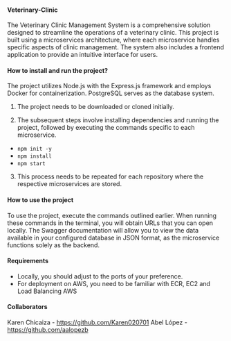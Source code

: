 #### Veterinary-Clinic
The Veterinary Clinic Management System is a comprehensive solution designed to streamline the operations of a veterinary clinic. This project is built using a microservices architecture, where each microservice handles specific aspects of clinic management. The system also includes a frontend application to provide an intuitive interface for users.

#### How to install and run the project?
The project utilizes Node.js with the Express.js framework and employs Docker for containerization. PostgreSQL serves as the database system.

1) The project needs to be downloaded or cloned initially.

2) The subsequent steps involve installing dependencies and running the project, followed by executing the commands specific to each microservice.
- `npm init -y`
- `npm install`
- `npm start`

3) This process needs to be repeated for each repository where the respective microservices are stored.

#### How to use the project
To use the project, execute the commands outlined earlier. When running these commands in the terminal, you will obtain URLs that you can open locally. The Swagger documentation will allow you to view the data available in your configured database in JSON format, as the microservice functions solely as the backend.

#### Requirements
- Locally, you should adjust to the ports of your preference.
- For deployment on AWS, you need to be familiar with ECR, EC2 and Load Balancing AWS

####  Collaborators
Karen Chicaiza - https://github.com/Karen020701
Abel López - https://github.com/aalopezb

